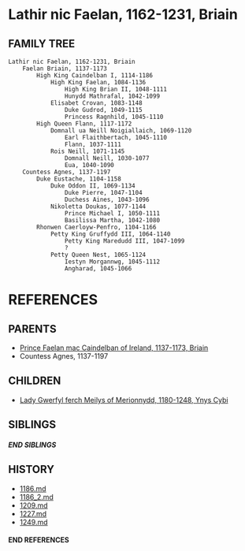 # Lathir nic Faelan, 1162-1231, Briain 

## FAMILY TREE 
```
Lathir nic Faelan, 1162-1231, Briain 
    Faelan Briain, 1137-1173
        High King Caindelban I, 1114-1186
            High King Faelan, 1084-1136
                High King Brian II, 1048-1111
                Hunydd Mathrafal, 1042-1099
            Elisabet Crovan, 1083-1148
                Duke Gudrod, 1049-1115
                Princess Ragnhild, 1045-1110    
        High Queen Flann, 1117-1172
            Domnall ua Neill Noigiallaich, 1069-1120
                Earl Flaithbertach, 1045-1110
                Flann, 1037-1111
            Rois Neill, 1071-1145
                Domnall Neill, 1030-1077
                Eua, 1040-1090
    Countess Agnes, 1137-1197
        Duke Eustache, 1104-1158
            Duke Oddon II, 1069-1134
                Duke Pierre, 1047-1104
                Duchess Aines, 1043-1096
            Nikoletta Doukas, 1077-1144
                Prince Michael I, 1050-1111
                Basilissa Martha, 1042-1080            
        Rhonwen Caerloyw-Penfro, 1104-1166
            Petty King Gruffydd III, 1064-1140
                Petty King Maredudd III, 1047-1099
                ?
            Petty Queen Nest, 1065-1124
                Iestyn Morgannwg, 1045-1112
                Angharad, 1045-1066            
```


# REFERENCES

## PARENTS 
* [Prince Faelan mac Caindelban of Ireland, 1137-1173, Briain](p/faelan_mac_caindelban_1137.md)
* Countess Agnes, 1137-1197

## CHILDREN 
* [Lady Gwerfyl ferch Meilys of Merionnydd, 1180-1248, Ynys Cybi](p/gwerfyl_ferch_meilys_1180.md)

## SIBLINGS

##### END SIBLINGS  
## HISTORY
* [1186.md](../h/1186.md)
* [1186_2.md](../h/1186_2.md)
* [1209.md](../h/1209.md)
* [1227.md](../h/1227.md)
* [1249.md](../h/1249.md)

#### END REFERENCES
